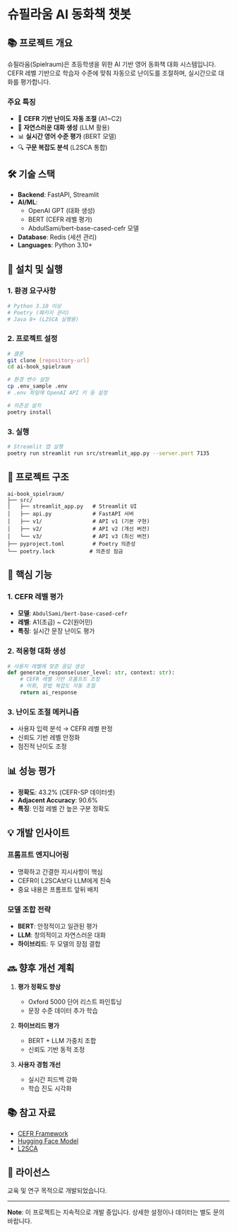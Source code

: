 # 슈필라움 AI 동화책 챗봇

## 📚 프로젝트 개요

슈필라움(Spielraum)은 초등학생을 위한 AI 기반 영어 동화책 대화 시스템입니다. CEFR 레벨 기반으로 학습자 수준에 맞춰 자동으로 난이도를 조절하며, 실시간으로 대화를 평가합니다.

### 주요 특징
- 🎯 **CEFR 기반 난이도 자동 조절** (A1~C2)
- 💬 **자연스러운 대화 생성** (LLM 활용)
- 📊 **실시간 영어 수준 평가** (BERT 모델)
- 🔍 **구문 복잡도 분석** (L2SCA 통합)

## 🛠️ 기술 스택

- **Backend**: FastAPI, Streamlit
- **AI/ML**: 
  - OpenAI GPT (대화 생성)
  - BERT (CEFR 레벨 평가)
  - AbdulSami/bert-base-cased-cefr 모델
- **Database**: Redis (세션 관리)
- **Languages**: Python 3.10+

## 🚀 설치 및 실행

### 1. 환경 요구사항
```bash
# Python 3.10 이상
# Poetry (패키지 관리)
# Java 8+ (L2SCA 실행용)
```

### 2. 프로젝트 설정
```bash
# 클론
git clone [repository-url]
cd ai-book_spielraum

# 환경 변수 설정
cp .env_sample .env
# .env 파일에 OpenAI API 키 등 설정

# 의존성 설치
poetry install
```

### 3. 실행
```bash
# Streamlit 앱 실행
poetry run streamlit run src/streamlit_app.py --server.port 7135
```

## 📁 프로젝트 구조

```
ai-book_spielraum/
├── src/
│   ├── streamlit_app.py   # Streamlit UI
│   ├── api.py             # FastAPI 서버
│   ├── v1/                # API v1 (기본 구현)
│   ├── v2/                # API v2 (개선 버전)
│   └── v3/                # API v3 (최신 버전)
├── pyproject.toml         # Poetry 의존성
└── poetry.lock           # 의존성 잠금
```

## 🧠 핵심 기능

### 1. CEFR 레벨 평가
- **모델**: `AbdulSami/bert-base-cased-cefr`
- **레벨**: A1(초급) ~ C2(원어민)
- **특징**: 실시간 문장 난이도 평가

### 2. 적응형 대화 생성
```python
# 사용자 레벨에 맞춘 응답 생성
def generate_response(user_level: str, context: str):
    # CEFR 레벨 기반 프롬프트 조정
    # 어휘, 문법 복잡도 자동 조절
    return ai_response
```

### 3. 난이도 조절 메커니즘
- 사용자 입력 분석 → CEFR 레벨 판정
- 신뢰도 기반 레벨 안정화
- 점진적 난이도 조정

## 📊 성능 평가

- **정확도**: 43.2% (CEFR-SP 데이터셋)
- **Adjacent Accuracy**: 90.6%
- **특징**: 인접 레벨 간 높은 구분 정확도

## 💡 개발 인사이트

### 프롬프트 엔지니어링
- 명확하고 간결한 지시사항이 핵심
- CEFR이 L2SCA보다 LLM에게 친숙
- 중요 내용은 프롬프트 앞뒤 배치

### 모델 조합 전략
- **BERT**: 안정적이고 일관된 평가
- **LLM**: 창의적이고 자연스러운 대화
- **하이브리드**: 두 모델의 장점 결합

## 🔜 향후 개선 계획

1. **평가 정확도 향상**
   - Oxford 5000 단어 리스트 파인튜닝
   - 문장 수준 데이터 추가 학습

2. **하이브리드 평가**
   - BERT + LLM 가중치 조합
   - 신뢰도 기반 동적 조정

3. **사용자 경험 개선**
   - 실시간 피드백 강화
   - 학습 진도 시각화

## 📚 참고 자료

- [CEFR Framework](https://www.coe.int/en/web/common-european-framework-reference-languages)
- [Hugging Face Model](https://huggingface.co/AbdulSami/bert-base-cased-cefr)
- [L2SCA](https://sites.psu.edu/xxl13/l2sca/)

## 📝 라이선스

교육 및 연구 목적으로 개발되었습니다.

---

**Note**: 이 프로젝트는 지속적으로 개발 중입니다. 상세한 설정이나 데이터는 별도 문의 바랍니다.